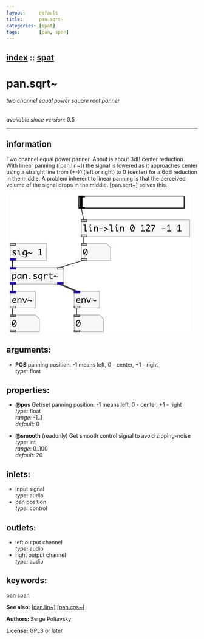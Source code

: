 ```yaml
---
layout:     default
title:      pan.sqrt~
categories: [spat]
tags:       [pan, span]
---
```

[index](index.html) :: [spat](category_spat.html)
---

# pan.sqrt~

###### two channel equal power square root panner

*available since version:* 0.5

---


## information
Two channel equal power panner. About is about 3dB center reduction. With linear panning ([pan.lin~]) the signal is lowered as it approaches center using a straight line from (+-)1 (left or right) to 0 (center) for a 6dB reduction in the middle. A problem inherent to linear panning is that the perceived volume of the signal drops in the middle. [pan.sqrt~] solves this.


[![example](../examples/img/pan.sqrt~.jpg)](../examples/pd/pan.sqrt~.pd)



## arguments:

* **POS**
panning position. -1 means left, 0 - center, +1 - right<br>
_type:_ float<br>





## properties:

* **@pos** 
Get/set panning position. -1 means left, 0 - center, +1 - right<br>
_type:_ float<br>
_range:_ -1..1<br>
_default:_ 0<br>

* **@smooth** (readonly)
Get smooth control signal to avoid zipping-noise<br>
_type:_ int<br>
_range:_ 0..100<br>
_default:_ 20<br>



## inlets:

* input signal<br>
_type:_ audio
* pan position<br>
_type:_ control



## outlets:

* left output channel<br>
_type:_ audio
* right output channel<br>
_type:_ audio



## keywords:

[pan](keywords/pan.html)
[span](keywords/span.html)



**See also:**
[\[pan.lin~\]](pan.lin~.html)
[\[pan.cos~\]](pan.cos~.html)




**Authors:** Serge Poltavsky




**License:** GPL3 or later






